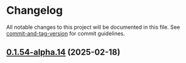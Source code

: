 # Changelog

All notable changes to this project will be documented in this file. See [commit-and-tag-version](https://github.com/absolute-version/commit-and-tag-version) for commit guidelines.

## [0.1.54-alpha.14](https://github.com/khanzzirfan/TestAI-Agent.git/compare/v0.1.54-alpha.13...v0.1.54-alpha.14) (2025-02-18)
